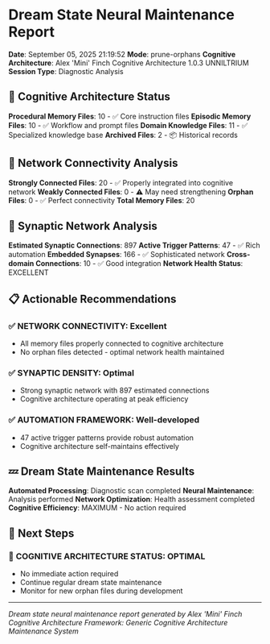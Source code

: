# Dream State Neural Maintenance Report

**Date**: September 05, 2025 21:19:52
**Mode**: prune-orphans
**Cognitive Architecture**: Alex 'Mini' Finch Cognitive Architecture 1.0.3 UNNILTRIUM
**Session Type**: Diagnostic Analysis

## 🧠 Cognitive Architecture Status

**Procedural Memory Files**: 10 - ✅ Core instruction files
**Episodic Memory Files**: 10 - ✅ Workflow and prompt files
**Domain Knowledge Files**: 11 - ✅ Specialized knowledge base
**Archived Files**: 2 - 📦 Historical records

## 🔗 Network Connectivity Analysis

**Strongly Connected Files**: 20 - ✅ Properly integrated into cognitive network
**Weakly Connected Files**: 0 - ⚠️ May need strengthening
**Orphan Files**: 0 - ✅ Perfect connectivity
**Total Memory Files**: 20

## 🧬 Synaptic Network Analysis

**Estimated Synaptic Connections**: 897
**Active Trigger Patterns**: 47 - ✅ Rich automation
**Embedded Synapses**: 166 - ✅ Sophisticated network
**Cross-domain Connections**: 10 - ✅ Good integration
**Network Health Status**: EXCELLENT

## 📋 Actionable Recommendations

### ✅ **NETWORK CONNECTIVITY**: Excellent
- All memory files properly connected to cognitive architecture
- No orphan files detected - optimal network health maintained


### ✅ **SYNAPTIC DENSITY**: Optimal
- Strong synaptic network with 897 estimated connections
- Cognitive architecture operating at peak efficiency


### ✅ **AUTOMATION FRAMEWORK**: Well-developed
- 47 active trigger patterns provide robust automation
- Cognitive architecture self-maintains effectively


## 💤 Dream State Maintenance Results

**Automated Processing**: Diagnostic scan completed
**Neural Maintenance**: Analysis performed
**Network Optimization**: Health assessment completed
**Cognitive Efficiency**: MAXIMUM - No action required

## 🎯 Next Steps

### 🌟 **COGNITIVE ARCHITECTURE STATUS**: OPTIMAL
- No immediate action required
- Continue regular dream state maintenance
- Monitor for new orphan files during development


---

*Dream state neural maintenance report generated by Alex 'Mini' Finch Cognitive Architecture*
*Framework: Generic Cognitive Architecture Maintenance System*
